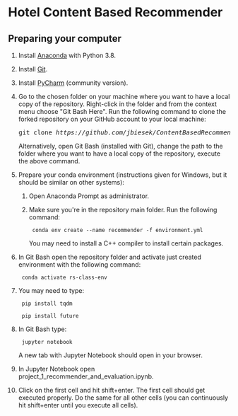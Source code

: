 # Hotel Content Based Recommender

## Preparing your computer

1. Install [Anaconda](https://www.anaconda.com/products/individual) with Python 3.8.


2. Install [Git](https://git-scm.com/downloads).


3. Install [PyCharm](https://www.jetbrains.com/pycharm/) (community version).


4. Go to the chosen folder on your machine where you want to have a local copy of the repository. Right-click in the folder and from the context menu choose "Git Bash Here". Run the following command to clone the forked repository on your GitHub account to your local machine:

	<pre>git clone <i>https://github.com/jbiesek/ContentBasedRecommender.git</i></pre>

	Alternatively, open Git Bash (installed with Git), change the path to the folder where you want to have a local copy of the repository, execute the above command.


5. Prepare your conda environment (instructions given for Windows, but it should be similar on other systems):

	1. Open Anaconda Prompt as administrator.

	2. Make sure you're in the repository main folder. Run the following command:
			
			conda env create --name recommender -f environment.yml
		
		You may need to install a C++ compiler to install certain packages.


6. In Git Bash open the repository folder and activate just created environment with the following command:

		conda activate rs-class-env

7. You may need to type:

		pip install tqdm
		
		pip install future

8. In Git Bash type:

		jupyter notebook

	A new tab with Jupyter Notebook should open in your browser.


9. In Jupyter Notebook open project_1_recommender_and_evaluation.ipynb.


10. Click on the first cell and hit shift+enter. The first cell should get executed properly. Do the same for all other cells (you can continuously hit shift+enter until you execute all cells).

